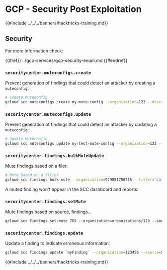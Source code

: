 # GCP - Security Post Exploitation

{{#include ../../../banners/hacktricks-training.md}}

## Security

For more information check:

{{#ref}}
../gcp-services/gcp-security-enum.md
{{#endref}}

### `securitycenter.muteconfigs.create`

Prevent generation of findings that could detect an attacker by creating a `muteconfig`:

```bash
# Create Muteconfig
gcloud scc muteconfigs create my-mute-config --organization=123 --description="This is a test mute config" --filter="category=\"XSS_SCRIPTING\""
```

### `securitycenter.muteconfigs.update`

Prevent generation of findings that could detect an attacker by updating a `muteconfig`:

```bash
# Update Muteconfig
gcloud scc muteconfigs update my-test-mute-config --organization=123 --description="This is a test mute config" --filter="category=\"XSS_SCRIPTING\""
```

### `securitycenter.findings.bulkMuteUpdate`

Mute findings based on a filer:

```bash
# Mute based on a filter
gcloud scc findings bulk-mute --organization=929851756715 --filter="category=\"XSS_SCRIPTING\""
```

A muted finding won't appear in the SCC dashboard and reports.

### `securitycenter.findings.setMute`

Mute findings based on source, findings...

```bash
gcloud scc findings set-mute 789 --organization=organizations/123 --source=456 --mute=MUTED
```

### `securitycenter.findings.update`

Update a finding to indicate erroneous information:

```bash
gcloud scc findings update `myFinding` --organization=123456 --source=5678 --state=INACTIVE
```

{{#include ../../../banners/hacktricks-training.md}}




